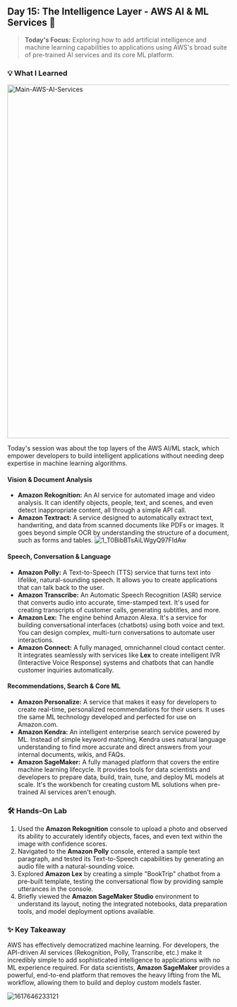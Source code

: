 ## Day 15: The Intelligence Layer - AWS AI & ML Services 🚀

> **Today's Focus:** Exploring how to add artificial intelligence and machine learning capabilities to applications using AWS's broad suite of pre-trained AI services and its core ML platform.

### 💡 What I Learned
<img width="1024" height="800" alt="Main-AWS-AI-Services" src="https://github.com/user-attachments/assets/ad0c7acd-0b21-4d1a-9351-216ea2b6cc99" />

Today's session was about the top layers of the AWS AI/ML stack, which empower developers to build intelligent applications without needing deep expertise in machine learning algorithms.

#### Vision & Document Analysis

* **Amazon Rekognition:** An AI service for automated image and video analysis. It can identify objects, people, text, and scenes, and even detect inappropriate content, all through a simple API call.
* **Amazon Textract:** A service designed to automatically extract text, handwriting, and data from scanned documents like PDFs or images. It goes beyond simple OCR by understanding the structure of a document, such as forms and tables.
![1_T0BibBTsAiLWgyQ97FIdAw](https://github.com/user-attachments/assets/2486c23f-e671-46dd-8ff6-0a4f220e1373)

#### Speech, Conversation & Language

* **Amazon Polly:** A Text-to-Speech (TTS) service that turns text into lifelike, natural-sounding speech. It allows you to create applications that can talk back to the user.
* **Amazon Transcribe:** An Automatic Speech Recognition (ASR) service that converts audio into accurate, time-stamped text. It's used for creating transcripts of customer calls, generating subtitles, and more.
* **Amazon Lex:** The engine behind Amazon Alexa. It's a service for building conversational interfaces (chatbots) using both voice and text. You can design complex, multi-turn conversations to automate user interactions.
* **Amazon Connect:** A fully managed, omnichannel cloud contact center. It integrates seamlessly with services like **Lex** to create intelligent IVR (Interactive Voice Response) systems and chatbots that can handle customer inquiries automatically.

#### Recommendations, Search & Core ML

* **Amazon Personalize:** A service that makes it easy for developers to create real-time, personalized recommendations for their users. It uses the same ML technology developed and perfected for use on Amazon.com.
* **Amazon Kendra:** An intelligent enterprise search service powered by ML. Instead of simple keyword matching, Kendra uses natural language understanding to find more accurate and direct answers from your internal documents, wikis, and FAQs.
* **Amazon SageMaker:** A fully managed platform that covers the entire machine learning lifecycle. It provides tools for data scientists and developers to prepare data, build, train, tune, and deploy ML models at scale. It's the workbench for creating custom ML solutions when pre-trained AI services aren't enough.

### 🛠️ Hands-On Lab

1.  Used the **Amazon Rekognition** console to upload a photo and observed its ability to accurately identify objects, faces, and even text within the image with confidence scores.
2.  Navigated to the **Amazon Polly** console, entered a sample text paragraph, and tested its Text-to-Speech capabilities by generating an audio file with a natural-sounding voice.
3.  Explored **Amazon Lex** by creating a simple "BookTrip" chatbot from a pre-built template, testing the conversational flow by providing sample utterances in the console.
4.  Briefly viewed the **Amazon SageMaker Studio** environment to understand its layout, noting the integrated notebooks, data preparation tools, and model deployment options available.

### ✨ Key Takeaway

AWS has effectively democratized machine learning. For developers, the API-driven AI services (Rekognition, Polly, Transcribe, etc.) make it incredibly simple to add sophisticated intelligence to applications with no ML experience required. For data scientists, **Amazon SageMaker** provides a powerful, end-to-end platform that removes the heavy lifting from the ML workflow, allowing them to build and deploy custom models faster.

![1617646233121](https://github.com/user-attachments/assets/44a1fd92-e4e8-4608-9ca7-6e44f72fc162)

